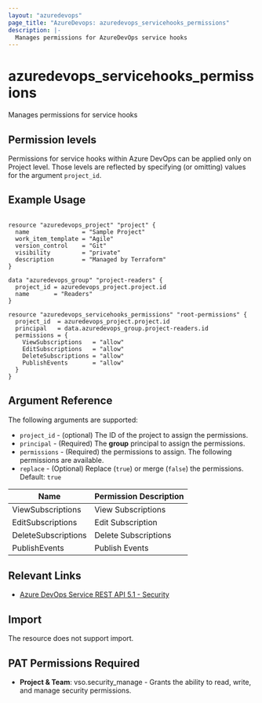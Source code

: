 ```yaml
---
layout: "azuredevops"
page_title: "AzureDevops: azuredevops_servicehooks_permissions"
description: |-
  Manages permissions for AzureDevOps service hooks
---
```


# azuredevops_servicehooks_permissions

Manages permissions for service hooks

## Permission levels

Permissions for service hooks within Azure DevOps can be applied only on Project level.
Those levels are reflected by specifying (or omitting) values for the argument `project_id`.

## Example Usage

```hcl

resource "azuredevops_project" "project" {
  name               = "Sample Project"
  work_item_template = "Agile"
  version_control    = "Git"
  visibility         = "private"
  description        = "Managed by Terraform"
}

data "azuredevops_group" "project-readers" {
  project_id = azuredevops_project.project.id
  name       = "Readers"
}

resource "azuredevops_servicehooks_permissions" "root-permissions" {
  project_id  = azuredevops_project.project.id
  principal   = data.azuredevops_group.project-readers.id
  permissions = {
    ViewSubscriptions   = "allow"
    EditSubscriptions   = "allow"
    DeleteSubscriptions = "allow"
    PublishEvents       = "allow"
  }
}
```

## Argument Reference

The following arguments are supported:

* `project_id` - (optional) The ID of the project to assign the permissions.
* `principal` - (Required) The **group** principal to assign the permissions.
* `permissions` - (Required) the permissions to assign. The following permissions are available.
* `replace` - (Optional) Replace (`true`) or merge (`false`) the permissions. Default: `true`

| Name               | Permission Description   |
| ------------------ | ------------------------ |
| ViewSubscriptions  | View Subscriptions       |
| EditSubscriptions  | Edit Subscription        | 
| DeleteSubscriptions| Delete Subscriptions     | 
| PublishEvents      | Publish Events           | 

## Relevant Links

* [Azure DevOps Service REST API 5.1 - Security](https://docs.microsoft.com/en-us/rest/api/azure/devops/security/?view=azure-devops-rest-5.1)

## Import

The resource does not support import.

## PAT Permissions Required

- **Project & Team**: vso.security_manage - Grants the ability to read, write, and manage security permissions.
